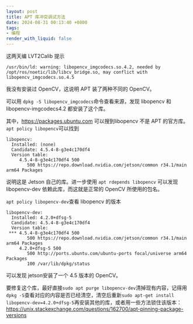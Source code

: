 ```yaml
---
layout: post
title: APT 库冲突调试方法
date: 2024-08-31 00:13:40 +0800
tags: 
- 编程
render_with_liquid: false
---
```


这两天编 LVT2Calib 提示
```
/usr/bin/ld: warning: libopencv_imgcodecs.so.4.2, needed by /opt/ros/noetic/lib/libcv_bridge.so, may conflict with libopencv_imgcodecs.so.4.5
```
我没有安装过 OpenCV，这说明 APT 装了两种不同的 OpenCV。

可以用 `dpkg -S libopencv_imgcodecs`命令查看来源，发现 libopencv 和 libopencv-imgcodecs4.2 都安装了这个库。

其中，<https://packages.ubuntu.com> 可以搜到libopencv 不是 APT 的官方库。`apt policy libopencv`可以找到

```
libopencv:
  Installed: (none)
  Candidate: 4.5.4-8-g3e4c170df4
  Version table:
     4.5.4-8-g3e4c170df4 500
        500 https://repo.download.nvidia.com/jetson/common r34.1/main arm64 Packages
```

说明这是 Jetson 自己的库。进一步使用 `apt rdepends libopencv` 可以发现 libopencv-dev 依赖此库，而这就是正常的 OpenCV 所使用的包名。

`apt policy libopencv-dev`查看 libopencv 的版本

```
libopencv-dev:
  Installed: 4.2.0+dfsg-5
  Candidate: 4.5.4-8-g3e4c170df4
  Version table:
 *** 4.5.4-8-g3e4c170df4 500
        500 https://repo.download.nvidia.com/jetson/common r34.1/main arm64 Packages
     4.2.0+dfsg-5 500
        500 http://ports.ubuntu.com/ubuntu-ports focal/universe arm64 Packages
        100 /var/lib/dpkg/status
```

可以发现 jetson安装了一个 4.5 版本的 OpenCV。

要修复这个库，最好直接`sudo apt purge libopencv-dev`清掉现有内容，记得用`dpkg -S`查看对应的内容是否已经清空，清空后重新`sudo apt-get install libopencv-dev=4.2.0+dfsg-5`再安装其他的库，或者用一些方法锁住该版本：<https://unix.stackexchange.com/questions/162700/apt-pinning-package-versions>
